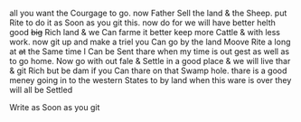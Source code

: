 all you want the Courgage to go. now Father Sell the land & the Sheep.  put Rite to do it as Soon as you git this. now do for we will have better helth good ~~big~~ Rich land & we Can farme it better keep more Cattle & with less work. now git up and make a triel you Can go by the land Moove Rite a long at ~~at~~ the Same time  I Can be Sent thare when my time is out gest as well as to go home. Now go with out fale & Settle in a good place & we will live thar & git Rich but be dam if you Can thare on that Swamp hole. thare is a good meney going in to the western States to by land when this ware is over they will all be Settled  

Write as Soon as you git